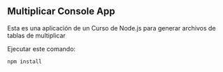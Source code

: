 
## Multiplicar Console App

Esta es una aplicación de un Curso de Node.js para generar archivos de tablas de multiplicar

Ejecutar este comando: 

```
npm install
```







